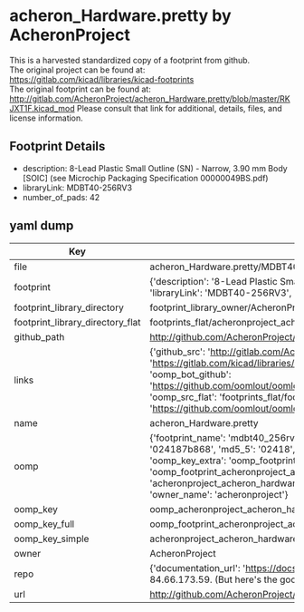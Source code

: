 # acheron_Hardware.pretty by AcheronProject  
This is a harvested standardized copy of a footprint from github.  
The original project can be found at:  
https://gitlab.com/kicad/libraries/kicad-footprints  
The original footprint can be found at:
http://gitlab.com/AcheronProject/acheron_Hardware.pretty/blob/master/RKJXT1F.kicad_mod
Please consult that link for additional, details, files, and license information.  
## Footprint Details
* description: 8-Lead Plastic Small Outline (SN) - Narrow, 3.90 mm Body [SOIC] (see Microchip Packaging Specification 00000049BS.pdf)  
* libraryLink: MDBT40-256RV3  
* number_of_pads: 42  
## yaml dump  
| Key | Value |  
| --- | --- |  
| file | acheron_Hardware.pretty/MDBT40-256RV3.kicad_mod |  
| footprint | {'description': '8-Lead Plastic Small Outline (SN) - Narrow, 3.90 mm Body [SOIC] (see Microchip Packaging Specification 00000049BS.pdf)', 'libraryLink': 'MDBT40-256RV3', 'number_of_pads': 42} |  
| footprint_library_directory | footprint_library_owner/AcheronProject_acheron_Hardware.pretty |  
| footprint_library_directory_flat | footprints_flat/acheronproject_acheron_hardware_mdbt40_256rv3/working |  
| github_path | http://github.com/AcheronProject/acheron_Hardware.pretty/blob/master/MDBT40-256RV3.kicad_mod |  
| links | {'github_src': 'http://gitlab.com/AcheronProject/acheron_Hardware.pretty/blob/master/RKJXT1F.kicad_mod', 'github_src_repo': 'https://gitlab.com/kicad/libraries/kicad-footprints', 'oomp_bot': 'footprints/acheronproject_acheron_hardware_mdbt40_256rv3/working', 'oomp_bot_github': 'https://github.com/oomlout/oomlout_oomp_footprint_bot/tree/main/footprints/acheronproject_acheron_hardware_mdbt40_256rv3/working', 'oomp_src_flat': 'footprints_flat/footprints_flat/acheronproject_acheron_hardware_mdbt40_256rv3/working', 'oomp_src_flat_github': 'https://github.com/oomlout/oomlout_oomp_footprint_src/tree/main/footprints_flat/acheronproject_acheron_hardware_mdbt40_256rv3/working'} |  
| name | acheron_Hardware.pretty |  
| oomp | {'footprint_name': 'mdbt40_256rv3', 'library_name': 'acheron_hardware', 'md5': '024187b8688cf3e7dd246ca2f565f564', 'md5_10': '024187b868', 'md5_5': '02418', 'md5_6': '024187', 'oomp_key': 'oomp_acheronproject_acheron_hardware_mdbt40_256rv3', 'oomp_key_extra': 'oomp_footprint_acheronproject_acheron_hardware_mdbt40_256rv3', 'oomp_key_full': 'oomp_footprint_acheronproject_acheron_hardware_mdbt40_256rv3_024187', 'oomp_key_simple': 'acheronproject_acheron_hardware_mdbt40_256rv3', 'original_filename': 'acheron_Hardware.pretty/MDBT40-256RV3.kicad_mod', 'owner_name': 'acheronproject'} |  
| oomp_key | oomp_acheronproject_acheron_hardware_mdbt40_256rv3 |  
| oomp_key_full | oomp_footprint_acheronproject_acheron_hardware_mdbt40_256rv3 |  
| oomp_key_simple | acheronproject_acheron_hardware_mdbt40_256rv3 |  
| owner | AcheronProject |  
| repo | {'documentation_url': 'https://docs.github.com/rest/overview/resources-in-the-rest-api#rate-limiting', 'message': "API rate limit exceeded for 84.66.173.59. (But here's the good news: Authenticated requests get a higher rate limit. Check out the documentation for more details.)"} |  
| url | http://github.com/AcheronProject/acheron_Hardware.pretty |  

